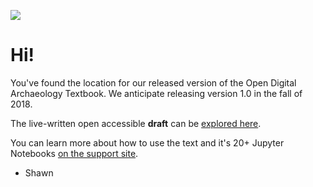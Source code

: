 ![](https://o-date.github.io/support/img/odate.png)

# Hi!

You've found the location for our released version of the Open Digital Archaeology Textbook. We anticipate releasing version 1.0 in the fall of 2018.

The live-written open accessible **draft** can be [explored here](http://o-date.github.io/draft/book).

You can learn more about how to use the text and it's 20+ Jupyter Notebooks [on the support site](https://o-date.github.io/support).

- Shawn
